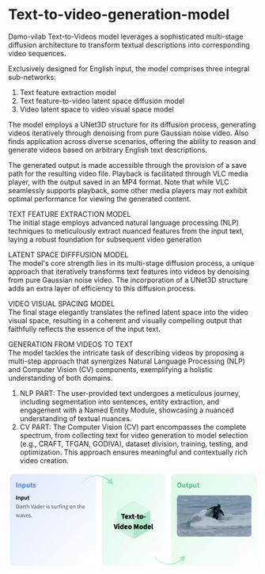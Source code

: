 # Text-to-video-generation-model
Damo-vilab Text-to-Videos model leverages a sophisticated multi-stage diffusion architecture to transform textual descriptions into corresponding video sequences. 

Exclusively designed for English input, the model comprises three integral sub-networks:<br>
1. Text feature extraction model
2. Text feature-to-video latent space diffusion model
3. Video latent space to video visual space model

The model employs a UNet3D structure for its diffusion process, generating videos iteratively through denoising from pure Gaussian noise video.
Also finds application across diverse scenarios, offering the ability to reason and generate videos based on arbitrary English text descriptions.

The generated output is made accessible through the provision of a save path for the resulting video file. Playback is facilitated through VLC media player, with the output saved in an MP4 format. Note that while VLC seamlessly supports playback, some other media players may not exhibit optimal performance for viewing the generated content. 

TEXT FEATURE EXTRACTION MODEL<br>
The initial stage employs advanced natural language processing (NLP) techniques to meticulously extract nuanced features from the input text, laying a robust foundation for subsequent video generation

LATENT SPACE DIFFFUSION MODEL<br>
The model's core strength lies in its multi-stage diffusion process, a unique approach that iteratively transforms text features into videos by denoising from pure Gaussian noise video. The incorporation of a UNet3D structure adds an extra layer of efficiency to this diffusion process.

VIDEO VISUAL SPACING MODEL<br>
The final stage elegantly translates the refined latent space into the video visual space, resulting in a coherent and visually compelling output that faithfully reflects the essence of the input text.<br>

GENERATION FROM VIDEOS TO TEXT<br>
The model tackles the intricate task of describing videos by proposing a multi-step approach that synergizes Natural Language Processing (NLP) and Computer Vision (CV) components, exemplifying a holistic understanding of both domains.
1. NLP PART: The user-provided text undergoes a meticulous journey, including segmentation into sentences, entity extraction, and engagement with a Named Entity Module, showcasing a nuanced understanding of textual nuances.
2. CV PART: The Computer Vision (CV) part encompasses the complete spectrum, from collecting text for video generation to model selection (e.g., CRAFT, TFGAN, GODIVA), dataset division, training, testing, and optimization. This approach ensures meaningful and contextually rich video creation.

![process](https://github.com/apekkshaa/text-to-video-generation-model/blob/main/Images/process.png)
